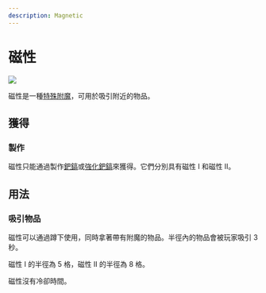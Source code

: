 ```yaml
---
description: Magnetic
---
```


# 磁性



![](https://camo.githubusercontent.com/f46f84a8e513af58c496b88dca8252b1602d06c4378a0e9b472b21a65a019aaa/68747470733a2f2f692e696d6775722e636f6d2f6f63485a7146582e676966)

磁性是一種[特殊附魔](../space/enchantments.md)，可用於吸引附近的物品。

## 獲得

### 製作

磁性只能通過製作[鈀鎬](../item/palladium-pickaxe.md)或[強化鈀鎬](../item/reinforced-palladium-pickaxe.md)來獲得。它們分別具有磁性 I 和磁性 II。

## 用法

### 吸引物品

磁性可以通過蹲下使用，同時拿著帶有附魔的物品。半徑內的物品會被玩家吸引 3 秒。

磁性 I 的半徑為 5 格，磁性 II 的半徑為 8 格。

磁性沒有冷卻時間。
